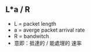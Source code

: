## L*a / R
* L = packet length
* a = averge packet arrival rate
* R = bandwitch
* 意即：抵達的  /  能處理的 速率